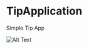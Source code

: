 # TipApplication
Simple Tip App



![Alt Text](https://media.giphy.com/media/vFKqnCdLPNOKc/giphy.gif)
